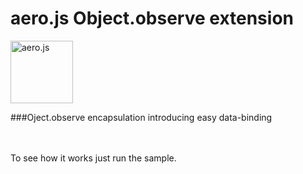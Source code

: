 aero.js Object.observe extension
================================

<img src="http://thibaud.bourgeois.free.fr/aerojs/img/aerojs.png" alt="aero.js" height="100px"/>

###Oject.observe encapsulation introducing easy data-binding

<br/><br/>
To see how it works just run the sample.
